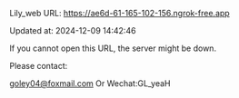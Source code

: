 Lily_web URL: https://ae6d-61-165-102-156.ngrok-free.app

Updated at: 2024-12-09 14:42:46

If you cannot open this URL, the server might be down.

Please contact: 

goley04@foxmail.com Or Wechat:GL_yeaH